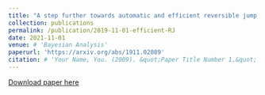 ```yaml
---
title: "A step further towards automatic and efficient reversible jump algorithms"
collection: publications
permalink: /publication/2019-11-01-efficient-RJ
date: 2021-11-01
venue: # 'Bayesian Analysis'
paperurl: 'https://arxiv.org/abs/1911.02089'
citation: # 'Your Name, You. (2009). &quot;Paper Title Number 1.&quot; <i>Journal 1</i>. 1(1).'
---
```


[Download paper here](https://arxiv.org/abs/1911.02089)


